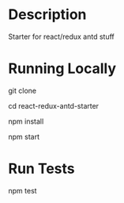 # Description

Starter for react/redux antd stuff

# Running Locally

git clone

cd react-redux-antd-starter

npm install

npm start

# Run Tests

npm test
